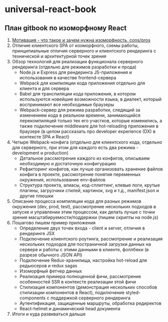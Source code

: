 # universal-react-book

## План gitbook по изоморфному React

1.  [Мотивация - что такое и зачем нужна изоморфность, cons/pros](introduction/Motivation.md)
2.  Отличие клиентского SPA от изоморфного, схемы работы, принципиальные отличия серверного и клиентского рендеринга с технической и архитектурной точек зрения
3.  Обзор технологий для реализации функционала серверного рендеринга (отдельно для режимов разработки и прода)
    * Node.js и Express для рендеринга JS-приложения и использования в качестве frontend-сервера
    * Webpack для компиляции кода приложения отдельно для клиента и для сервера
    * Babel для транспиляции кода приложения, в котором используются новейшие возможности языка, в диалект, который воспринимают все необходимые браузеры
    * Webpack-сервер для режима разработки, следящий за изменением кода в реальном времени, занимающийся перекомпиляцей только тех его участков, которые изменились, а также подключение middleware для hot-reloading приложения в браузере (в целом рассказать про developer experience (DX) в контексте SPA и React)
4.  Четыре Webpack-конфига (отдельно для клиентского кода, отдельно для серверного, при этом для каждого есть два режима - development и production)
    * Детальное рассмотрение каждого из конфигов, описываем необходимую и достаточную конфигурацию
    * Рефакторинг конфигов, как лучше организовать хранение файлов конфига в проекте, рассмотрение понятия переменных окружения, использование env-файлов
    * Структура проекта, алиасы, код-сплиттинг, клевые логи, крутые плагины, загрузчики стилей, картинок, svg и т.д., manifest.json и другие плюшки
5.  Описание процесса компиляции кода для разных режимов окружения (dev, prod, test), рассмотрение нескольких подходов в запуске и управлении этим процессом, как делать лучше с точки зрения масштабируемости/поддержки (пишем скрипты на node.js)
6.  Пошагово пишем пример приложения
    * Определение двух точек входа - client и server, отличия в рендеринге JSX
    * Подключение клиентского роутинга, рассмотрение и реализация нескольких подходов для постраничной загрузки данных на сервере и работы с этими данными в клиенте, фоллбеки (в разрезе обычного JSON API)
    * Подключение Redux-хранилища, настройка hot-reload для редьюсеров и redux sagas
    * Изоморфный фетчер данных
    * Реализация примера полноценной фичи, рассмотрение особенностей SSR в контексте реализации этой фичи
    * Стилизация компонентов (демонстрация нескольких способов стилизации компонентов в React), подключение styled-components с поддержкой серверного рендеринга
    * Аутентификация, защищенные маршруты, обработка редиректов
    * React-helmet и динамический head документа
7.  Итоги и куда развиваться дальше
